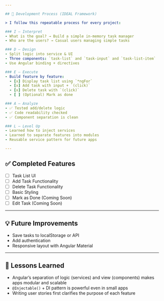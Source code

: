```yaml
---

## 🧠 Development Process (IDEAL Framework)

> I follow this repeatable process for every project:

### I – Interpret  
- What is the goal? → Build a simple in-memory task manager
- Who are the users? → Casual users managing simple tasks

### D – Design  
- Split logic into service & UI
- Three components: `task-list` and `task-input` and `task-list-item`
- Use Angular binding + directives

### E – Execute  
- Build feature by feature:
  - [x] Display task list using `*ngFor`
  - [x] Add task with input + `(click)`
  - [x] Delete task with `(click)`
  - [ ] (Optional) Mark as done

### A – Analyze  
- ✅ Tested add/delete logic
- ✅ Code readability checked
- ✅ Component separation is clean

### L – Level Up  
- Learned how to inject services
- Learned to separate features into modules
- Reusable service pattern for future apps

---
```


## ✅ Completed Features

- [ ] Task List UI
- [ ] Add Task Functionality
- [ ] Delete Task Functionality
- [ ] Basic Styling
- [ ] Mark as Done (Coming Soon)
- [ ] Edit Task (Coming Soon)

---

## 💡 Future Improvements

- Save tasks to localStorage or API
- Add authentication
- Responsive layout with Angular Material

---

## 🧠 Lessons Learned

- Angular’s separation of logic (services) and view (components) makes apps modular and scalable
- `@Injectable()` + DI pattern is powerful even in small apps
- Writing user stories first clarifies the purpose of each feature
